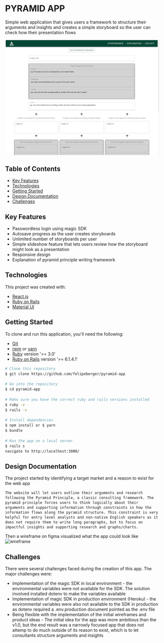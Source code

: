 # PYRAMID APP

Simple web application that gives users a framework to structure their arguments and insights and creates a simple storyboard so the user can check how their presentation flows

![pyramid principle](./readme_assets/storyboard.png)

## Table of Contents
* [Key Features](#key-features)
* [Technologies](#technologies)
* [Getting Started](#getting-started)
* [Design Documentation](#design-documentation)
* [Challenges](#challenges)

## Key Features
* Passwordless login using magic SDK
* Autosave progress as the user creates storyboards
* Unlimited number of storyboards per user
* Simple slideshow feature that lets users review how the storyboard might look as a presentation
* Responsive design
* Explanation of pyramid principle writing framework

## Technologies
This project was created with:
* [React.js](https://reactjs.org/)
* [Ruby on Rails](https://rubyonrails.org/)
* [Material UI](https://mui.com/)

## Getting Started
To clone and run this application, you'll need the following:
* [Git](https://git-scm.com/) 
* [npm](https://www.npmjs.com/) or [yarn](https://yarnpkg.com/)
* [Ruby](https://www.ruby-lang.org/en/) version '>= 3.0'
* [Ruby on Rails](https://rubyonrails.org/) version '>= 6.1.4.1'

```bash
# Clone this repository
$ git clone https://github.com/felipeberger/pyramid-app

# Go into the repository
$ cd pyramid-app

# Make sure you have the correct ruby and rails versions installed
$ ruby -v
$ rails -v

# Install dependencies
$ npm install or $ yarn 
$ bundle

# Run the app on a local server
$ rails s 
navigate to http://localhost:3000/
```
## Design Documentation
The project started by identifying a target market and a reason to exist for the web app
```
The website will let users outline their arguments and research following the Pyramid Principle, a classic consulting framework. The pyramid principle forces users to think logically about their arguments and supporting information through constraints in how the information flows along the pyramid structure. This constraint is very helpful for entry level analysts and non-native English speakers as it does not require them to write long paragraphs, but to focus on impactful insights and supporting research and graphs/charts.
```

Then a wireframe on figma visualized what the app could look like
![wireframe](https://www.figma.com/proto/RCjAaYf6J7wgCE1ZEfwjxo/Pyramid-App?node-id=38%3A853&scaling=min-zoom&page-id=0%3A1&starting-point-node-id=34%3A670)

## Challenges
There were several challenges faced during the creation of this app. The major challenges were:
* Implementation of the magic SDK in local environment - the environmental variables were not available for the SDK. The solution involved installed dotenv to make the variables available 
* Implementation of magic SDK in production environment (Heroku) - the environmental variables were also not available to the SDK in production as dotenv required a .env.production document pointed as the .env file
* Being flexible with the implementation of the initial wireframes and product ideas - The initial idea for the app was more ambitious than the v1.0, but the end result was a narrowly focused app that does not attemp to do much outside of its reason to exist, which is to let consultants structure arguments and insights

